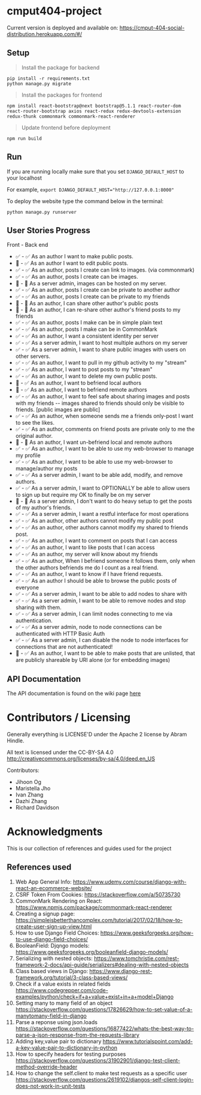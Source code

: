 # cmput404-project
Current version is deployed and available on:
https://cmput-404-social-distribution.herokuapp.com/#/

## Setup

> Install the package for backend

```shell
pip install -r requirements.txt
python manage.py migrate
```

> Install the packages for frontend

```
npm install react-bootstrap@next bootstrap@5.1.1 react-router-dom react-router-bootstrap axios react-redux redux-devtools-extension redux-thunk commonmark commonmark-react-renderer
```

> Update frontend before deployment

```
npm run build
```

## Run

If you are running locally make sure that you set `DJANGO_DEFAULT_HOST` to your localhost 

For example, `export DJANGO_DEFAULT_HOST="http://127.0.0.1:8000"`

To deploy the website type the command below in the terminal:
```shell
python manage.py runserver
```

## User Stories Progress

Front - Back end

- :white_check_mark: - :white_check_mark: As an author I want to make public posts.
- :black_square_button: - :white_check_mark: As an author I want to edit public posts.
- :white_check_mark: - :white_check_mark: As an author, posts I create can link to images. (via commonmark)
- :white_check_mark: - :white_check_mark: As an author, posts I create can be images.
- :black_square_button: - :black_square_button: As a server admin, images can be hosted on my server.
- :white_check_mark: - :white_check_mark: As an author, posts I create can be private to another author
- :white_check_mark: - :white_check_mark: As an author, posts I create can be private to my friends
- :black_square_button: - :black_square_button: As an author, I can share other author's public posts
- :black_square_button: - :black_square_button: As an author, I can re-share other author's friend posts to my friends
- :white_check_mark: - :white_check_mark: As an author, posts I make can be in simple plain text
- :white_check_mark: - :white_check_mark: As an author, posts I make can be in CommonMark
- :white_check_mark: - :white_check_mark: As an author, I want a consistent identity per server
- :white_check_mark: - :white_check_mark: As a server admin, I want to host multiple authors on my server
- :white_check_mark: - :white_check_mark: As a server admin, I want to share public images with users on other servers.
- :white_check_mark: - :white_check_mark: As an author, I want to pull in my github activity to my "stream"
- :white_check_mark: - :white_check_mark: As an author, I want to post posts to my "stream"
- :white_check_mark: - :white_check_mark: As an author, I want to delete my own public posts.
- :black_square_button: - :white_check_mark: As an author, I want to befriend local authors
- :black_square_button: - :white_check_mark: As an author, I want to befriend remote authors
- :white_check_mark: - :white_check_mark: As an author, I want to feel safe about sharing images and posts with my friends -- images shared to friends should only be visible to friends. [public images are public]
- :white_check_mark: - :white_check_mark: As an author, when someone sends me a friends only-post I want to see the likes.
- :white_check_mark: - :white_check_mark: As an author, comments on friend posts are private only to me the original author.
- :black_square_button: - :black_square_button: As an author, I want un-befriend local and remote authors
- :white_check_mark: - :white_check_mark: As an author, I want to be able to use my web-browser to manage my profile
- :white_check_mark: - :white_check_mark: As an author, I want to be able to use my web-browser to manage/author my posts
- :white_check_mark: - :white_check_mark: As a server admin, I want to be able add, modify, and remove authors.
- :white_check_mark: - :white_check_mark: As a server admin, I want to OPTIONALLY be able to allow users to sign up but require my OK to finally be on my server
- :black_square_button: - :black_square_button: As a server admin, I don't want to do heavy setup to get the posts of my author's friends.
- :white_check_mark: - :white_check_mark: As a server admin, I want a restful interface for most operations
- :white_check_mark: - :white_check_mark: As an author, other authors cannot modify my public post
- :white_check_mark: - :white_check_mark: As an author, other authors cannot modify my shared to friends post.
- :white_check_mark: - :white_check_mark: As an author, I want to comment on posts that I can access
- :white_check_mark: - :white_check_mark: As an author, I want to like posts that I can access
- :white_check_mark: - :white_check_mark: As an author, my server will know about my friends
- :white_check_mark: - :white_check_mark: As an author, When I befriend someone it follows them, only when the other authors befriends me do I count as a real friend.
- :white_check_mark: - :white_check_mark: As an author, I want to know if I have friend requests.
- :white_check_mark: - :white_check_mark: As an author I should be able to browse the public posts of everyone
- :white_check_mark: - :white_check_mark: As a server admin, I want to be able to add nodes to share with
- :white_check_mark: - :white_check_mark: As a server admin, I want to be able to remove nodes and stop sharing with them.
- :white_check_mark: - :white_check_mark: As a server admin, I can limit nodes connecting to me via authentication.
- :white_check_mark: - :white_check_mark: As a server admin, node to node connections can be authenticated with HTTP Basic Auth
- :white_check_mark: - :white_check_mark: As a server admin, I can disable the node to node interfaces for connections that are not authenticated!
- :black_square_button: - :white_check_mark: As an author, I want to be able to make posts that are unlisted, that are publicly shareable by URI alone (or for embedding images)

## API Documentation

The API documentation is found on the wiki page [here](https://github.com/cmput404-project-2021fall/CMPUT404-project-socialdistribution/wiki)

# Contributors / Licensing

Generally everything is LICENSE'D under the Apache 2 license by Abram Hindle.

All text is licensed under the CC-BY-SA 4.0 http://creativecommons.org/licenses/by-sa/4.0/deed.en_US

Contributors:

- Jihoon Og
- Maristella Jho
- Ivan Zhang
- Dazhi Zhang
- Richard Davidson

# Acknowledgments
This is our collection of references and guides used for the project
## References used
1. Web App General Info: https://www.udemy.com/course/django-with-react-an-ecommerce-website/
2. CSRF Token From Cookies: https://stackoverflow.com/a/50735730
3. CommonMark Rendering on React: https://www.npmjs.com/package/commonmark-react-renderer
4. Creating a signup page: https://simpleisbetterthancomplex.com/tutorial/2017/02/18/how-to-create-user-sign-up-view.html
5. How to use Django Field Choices: https://www.geeksforgeeks.org/how-to-use-django-field-choices/
6. BooleanField: Djqngo models: https://www.geeksforgeeks.org/booleanfield-django-models/
7. Serializing with nested objects: https://www.tomchristie.com/rest-framework-2-docs/api-guide/serializers#dealing-with-nested-objects
8. Class based views in Django: https://www.django-rest-framework.org/tutorial/3-class-based-views/
9. Check if a value exists in related fields https://www.codegrepper.com/code-examples/python/check+if+a+value+exist+in+a+model+Django
10. Setting many to many field of an object https://stackoverflow.com/questions/17826629/how-to-set-value-of-a-manytomany-field-in-django
11. Parse a reponse using json.loads https://stackoverflow.com/questions/16877422/whats-the-best-way-to-parse-a-json-response-from-the-requests-library
12. Adding key,value pair to dictionary https://www.tutorialspoint.com/add-a-key-value-pair-to-dictionary-in-python
13. How to specify headers for testing purposes https://stackoverflow.com/questions/31902901/django-test-client-method-override-header
14. How to change the self.client to make test requests as a specific user https://stackoverflow.com/questions/2619102/djangos-self-client-login-does-not-work-in-unit-tests
